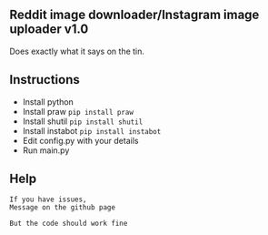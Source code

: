 ## Reddit image downloader/Instagram image uploader v1.0

Does exactly what it says on the tin.

## Instructions

- Install python
- Install praw `pip install praw`
- Install shutil `pip install shutil`
- Install instabot `pip install instabot`
- Edit config.py with your details
- Run main.py

## Help

	If you have issues, 
	Message on the github page
	
	But the code should work fine



